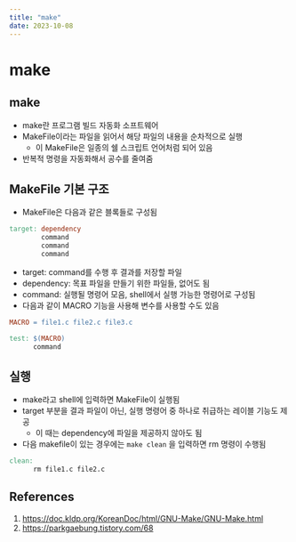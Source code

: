 ```yaml
---
title: "make"
date: 2023-10-08
---
```


# make

## make

- make란 프로그램 빌드 자동화 소프트웨어
- MakeFile이라는 파일을 읽어서 해당 파일의 내용을 순차적으로 실행
  - 이 MakeFile은 일종의 쉘 스크립트 언어처럼 되어 있음
- 반복적 명령을 자동화해서 공수를 줄여줌

## MakeFile 기본 구조

- MakeFile은 다음과 같은 블록들로 구성됨

```makefile
target: dependency
        command
        command
        command
```

- target: command를 수행 후 결과를 저장할 파일
- dependency: 목표 파일을 만들기 위한 파일들, 없어도 됨
- command: 실행될 명령어 모음, shell에서 실행 가능한 명령어로 구성됨
- 다음과 같이 MACRO 기능을 사용해 변수를 사용할 수도 있음

```makefile
MACRO = file1.c file2.c file3.c

test: $(MACRO)
      command
```

## 실행

- make라고 shell에 입력하면 MakeFile이 실행됨
- target 부분을 결과 파일이 아닌, 실행 명령어 중 하나로 취급하는 레이블 기능도 제공
  - 이 때는 dependency에 파일을 제공하지 않아도 됨
- 다음 makefile이 있는 경우에는 `make clean` 을 입력하면 rm 명령이 수행됨

```makefile
clean:
      rm file1.c file2.c
```

## References

1. https://doc.kldp.org/KoreanDoc/html/GNU-Make/GNU-Make.html
2. https://parkgaebung.tistory.com/68
